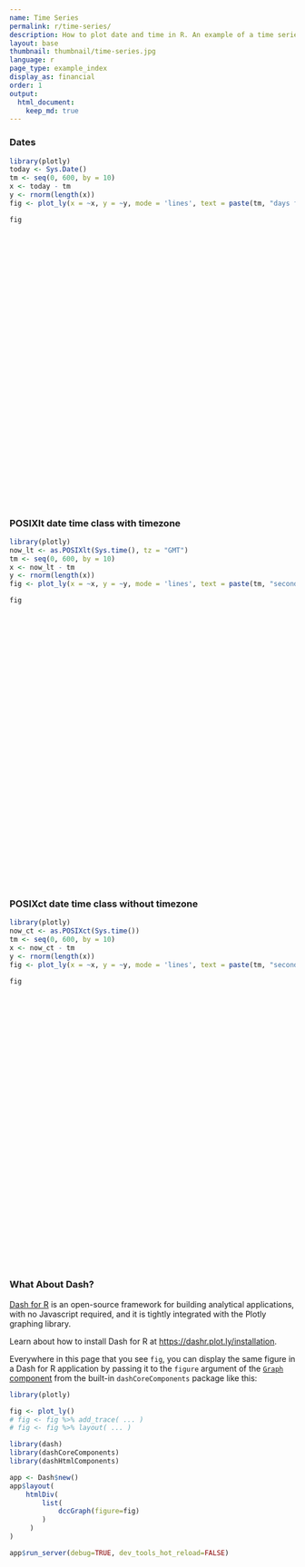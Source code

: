 ```yaml
---
name: Time Series
permalink: r/time-series/
description: How to plot date and time in R. An example of a time series plot with the POSIXct and Sys.Date classes.
layout: base
thumbnail: thumbnail/time-series.jpg
language: r
page_type: example_index
display_as: financial
order: 1
output:
  html_document:
    keep_md: true
---
```



### Dates


```r
library(plotly)
today <- Sys.Date()
tm <- seq(0, 600, by = 10)
x <- today - tm
y <- rnorm(length(x))
fig <- plot_ly(x = ~x, y = ~y, mode = 'lines', text = paste(tm, "days from today"))

fig
```

<div id="htmlwidget-9d6a9e77f2de48792f91" style="width:672px;height:480px;" class="plotly html-widget"></div>
<script type="application/json" data-for="htmlwidget-9d6a9e77f2de48792f91">{"x":{"visdat":{"cbf47dd8715":["function () ","plotlyVisDat"]},"cur_data":"cbf47dd8715","attrs":{"cbf47dd8715":{"x":{},"y":{},"mode":"lines","text":["0 days from today","10 days from today","20 days from today","30 days from today","40 days from today","50 days from today","60 days from today","70 days from today","80 days from today","90 days from today","100 days from today","110 days from today","120 days from today","130 days from today","140 days from today","150 days from today","160 days from today","170 days from today","180 days from today","190 days from today","200 days from today","210 days from today","220 days from today","230 days from today","240 days from today","250 days from today","260 days from today","270 days from today","280 days from today","290 days from today","300 days from today","310 days from today","320 days from today","330 days from today","340 days from today","350 days from today","360 days from today","370 days from today","380 days from today","390 days from today","400 days from today","410 days from today","420 days from today","430 days from today","440 days from today","450 days from today","460 days from today","470 days from today","480 days from today","490 days from today","500 days from today","510 days from today","520 days from today","530 days from today","540 days from today","550 days from today","560 days from today","570 days from today","580 days from today","590 days from today","600 days from today"],"alpha_stroke":1,"sizes":[10,100],"spans":[1,20]}},"layout":{"margin":{"b":40,"l":60,"t":25,"r":10},"xaxis":{"domain":[0,1],"automargin":true,"title":"x"},"yaxis":{"domain":[0,1],"automargin":true,"title":"y"},"hovermode":"closest","showlegend":false},"source":"A","config":{"showSendToCloud":false},"data":[{"x":["2020-04-14","2020-04-04","2020-03-25","2020-03-15","2020-03-05","2020-02-24","2020-02-14","2020-02-04","2020-01-25","2020-01-15","2020-01-05","2019-12-26","2019-12-16","2019-12-06","2019-11-26","2019-11-16","2019-11-06","2019-10-27","2019-10-17","2019-10-07","2019-09-27","2019-09-17","2019-09-07","2019-08-28","2019-08-18","2019-08-08","2019-07-29","2019-07-19","2019-07-09","2019-06-29","2019-06-19","2019-06-09","2019-05-30","2019-05-20","2019-05-10","2019-04-30","2019-04-20","2019-04-10","2019-03-31","2019-03-21","2019-03-11","2019-03-01","2019-02-19","2019-02-09","2019-01-30","2019-01-20","2019-01-10","2018-12-31","2018-12-21","2018-12-11","2018-12-01","2018-11-21","2018-11-11","2018-11-01","2018-10-22","2018-10-12","2018-10-02","2018-09-22","2018-09-12","2018-09-02","2018-08-23"],"y":[-0.192822074969215,-3.01100083222907,1.25521619351617,-1.01895691526857,0.133538663518319,-1.63251242111986,1.20304543485956,0.579710923245318,0.585328015958611,-1.71884744851449,0.451478829665842,-0.228106749705527,-0.90486360273455,-0.635735280305313,-0.204698062965771,1.49407415738801,1.13618545330828,1.45306116587127,1.38310804700183,1.2716057128301,-1.47409976075199,2.11317774701222,0.522310585485036,-0.619071600751059,0.601761944802713,-2.83703897104022,1.06499666321898,-0.343262679349668,0.963984768020761,0.135955073134911,-0.555753493481656,-0.365844034477217,0.360531855142324,-0.85752515083485,1.58425692023148,0.138940957897839,1.98438064149315,0.220718508191702,1.19349262481803,-0.527232604875542,-0.763655400628023,0.597582539676886,-2.65126518571322,-0.482283115607737,-0.459981230245542,0.0231623793503104,-2.16936782595535,0.753300440854567,-0.806766029068996,-0.383050129249576,0.103136576206299,-0.515546585922483,-0.700429733519283,-0.254630265760221,-0.0803597013106214,1.79877551047979,0.132535805521668,0.00391264291294634,1.61600303266391,-1.27742150502322,-0.321321991516272],"mode":"lines","text":["0 days from today","10 days from today","20 days from today","30 days from today","40 days from today","50 days from today","60 days from today","70 days from today","80 days from today","90 days from today","100 days from today","110 days from today","120 days from today","130 days from today","140 days from today","150 days from today","160 days from today","170 days from today","180 days from today","190 days from today","200 days from today","210 days from today","220 days from today","230 days from today","240 days from today","250 days from today","260 days from today","270 days from today","280 days from today","290 days from today","300 days from today","310 days from today","320 days from today","330 days from today","340 days from today","350 days from today","360 days from today","370 days from today","380 days from today","390 days from today","400 days from today","410 days from today","420 days from today","430 days from today","440 days from today","450 days from today","460 days from today","470 days from today","480 days from today","490 days from today","500 days from today","510 days from today","520 days from today","530 days from today","540 days from today","550 days from today","560 days from today","570 days from today","580 days from today","590 days from today","600 days from today"],"type":"scatter","marker":{"color":"rgba(31,119,180,1)","line":{"color":"rgba(31,119,180,1)"}},"error_y":{"color":"rgba(31,119,180,1)"},"error_x":{"color":"rgba(31,119,180,1)"},"line":{"color":"rgba(31,119,180,1)"},"xaxis":"x","yaxis":"y","frame":null}],"highlight":{"on":"plotly_click","persistent":false,"dynamic":false,"selectize":false,"opacityDim":0.2,"selected":{"opacity":1},"debounce":0},"shinyEvents":["plotly_hover","plotly_click","plotly_selected","plotly_relayout","plotly_brushed","plotly_brushing","plotly_clickannotation","plotly_doubleclick","plotly_deselect","plotly_afterplot","plotly_sunburstclick"],"base_url":"https://plot.ly"},"evals":[],"jsHooks":[]}</script>

### POSIXlt date time class with timezone


```r
library(plotly)
now_lt <- as.POSIXlt(Sys.time(), tz = "GMT")
tm <- seq(0, 600, by = 10)
x <- now_lt - tm
y <- rnorm(length(x))
fig <- plot_ly(x = ~x, y = ~y, mode = 'lines', text = paste(tm, "seconds from now in GMT"))

fig
```

<div id="htmlwidget-f718279107edd466c333" style="width:672px;height:480px;" class="plotly html-widget"></div>
<script type="application/json" data-for="htmlwidget-f718279107edd466c333">{"x":{"visdat":{"cbf303322b2":["function () ","plotlyVisDat"]},"cur_data":"cbf303322b2","attrs":{"cbf303322b2":{"x":{},"y":{},"mode":"lines","text":["0 seconds from now in GMT","10 seconds from now in GMT","20 seconds from now in GMT","30 seconds from now in GMT","40 seconds from now in GMT","50 seconds from now in GMT","60 seconds from now in GMT","70 seconds from now in GMT","80 seconds from now in GMT","90 seconds from now in GMT","100 seconds from now in GMT","110 seconds from now in GMT","120 seconds from now in GMT","130 seconds from now in GMT","140 seconds from now in GMT","150 seconds from now in GMT","160 seconds from now in GMT","170 seconds from now in GMT","180 seconds from now in GMT","190 seconds from now in GMT","200 seconds from now in GMT","210 seconds from now in GMT","220 seconds from now in GMT","230 seconds from now in GMT","240 seconds from now in GMT","250 seconds from now in GMT","260 seconds from now in GMT","270 seconds from now in GMT","280 seconds from now in GMT","290 seconds from now in GMT","300 seconds from now in GMT","310 seconds from now in GMT","320 seconds from now in GMT","330 seconds from now in GMT","340 seconds from now in GMT","350 seconds from now in GMT","360 seconds from now in GMT","370 seconds from now in GMT","380 seconds from now in GMT","390 seconds from now in GMT","400 seconds from now in GMT","410 seconds from now in GMT","420 seconds from now in GMT","430 seconds from now in GMT","440 seconds from now in GMT","450 seconds from now in GMT","460 seconds from now in GMT","470 seconds from now in GMT","480 seconds from now in GMT","490 seconds from now in GMT","500 seconds from now in GMT","510 seconds from now in GMT","520 seconds from now in GMT","530 seconds from now in GMT","540 seconds from now in GMT","550 seconds from now in GMT","560 seconds from now in GMT","570 seconds from now in GMT","580 seconds from now in GMT","590 seconds from now in GMT","600 seconds from now in GMT"],"alpha_stroke":1,"sizes":[10,100],"spans":[1,20]}},"layout":{"margin":{"b":40,"l":60,"t":25,"r":10},"xaxis":{"domain":[0,1],"automargin":true,"title":"x"},"yaxis":{"domain":[0,1],"automargin":true,"title":"y"},"hovermode":"closest","showlegend":false},"source":"A","config":{"showSendToCloud":false},"data":[{"x":["2020-04-14 14:20:52","2020-04-14 14:20:42","2020-04-14 14:20:32","2020-04-14 14:20:22","2020-04-14 14:20:12","2020-04-14 14:20:02","2020-04-14 14:19:52","2020-04-14 14:19:42","2020-04-14 14:19:32","2020-04-14 14:19:22","2020-04-14 14:19:12","2020-04-14 14:19:02","2020-04-14 14:18:52","2020-04-14 14:18:42","2020-04-14 14:18:32","2020-04-14 14:18:22","2020-04-14 14:18:12","2020-04-14 14:18:02","2020-04-14 14:17:52","2020-04-14 14:17:42","2020-04-14 14:17:32","2020-04-14 14:17:22","2020-04-14 14:17:12","2020-04-14 14:17:02","2020-04-14 14:16:52","2020-04-14 14:16:42","2020-04-14 14:16:32","2020-04-14 14:16:22","2020-04-14 14:16:12","2020-04-14 14:16:02","2020-04-14 14:15:52","2020-04-14 14:15:42","2020-04-14 14:15:32","2020-04-14 14:15:22","2020-04-14 14:15:12","2020-04-14 14:15:02","2020-04-14 14:14:52","2020-04-14 14:14:42","2020-04-14 14:14:32","2020-04-14 14:14:22","2020-04-14 14:14:12","2020-04-14 14:14:02","2020-04-14 14:13:52","2020-04-14 14:13:42","2020-04-14 14:13:32","2020-04-14 14:13:22","2020-04-14 14:13:12","2020-04-14 14:13:02","2020-04-14 14:12:52","2020-04-14 14:12:42","2020-04-14 14:12:32","2020-04-14 14:12:22","2020-04-14 14:12:12","2020-04-14 14:12:02","2020-04-14 14:11:52","2020-04-14 14:11:42","2020-04-14 14:11:32","2020-04-14 14:11:22","2020-04-14 14:11:12","2020-04-14 14:11:02","2020-04-14 14:10:52"],"y":[0.054998478405986,0.621549595401002,-0.177676830714671,-0.388655559829811,-0.306454089707436,-0.137853949058879,0.22870294737345,0.38140567159045,-1.39590875745998,0.135193649715635,0.221099073366406,0.312429164205042,0.555064326318319,0.127290538066423,0.0902322834817195,-0.590128050848097,-0.778863896534509,-0.217982333835117,0.401021357160579,0.945491166028043,0.810066405063837,-0.0591972865553338,0.808232786885716,-1.43615826218502,0.938897914408227,0.517380436647351,-1.15934770761891,0.776442175092728,0.34531543475697,0.303853003203625,1.03467927796721,-1.16017044139469,-0.869070385125511,1.41272523260805,1.09056833736024,-0.851344693887118,0.130131204782225,-0.51273723335633,0.275262011162715,-1.2817351130662,-0.223662528709434,-0.407061978664841,0.022009459564764,0.416186784030328,-0.187416398847241,1.20251757540299,-0.617843283376097,0.301234501488102,-0.89290706109409,1.85078880362715,-2.42762429699492,1.15724675193011,0.181964135410181,-0.407158496980874,1.76635797603209,0.298000186221777,-0.141503249010334,0.817448499370728,0.624208833473255,-0.206783095797745,0.492887162857452],"mode":"lines","text":["0 seconds from now in GMT","10 seconds from now in GMT","20 seconds from now in GMT","30 seconds from now in GMT","40 seconds from now in GMT","50 seconds from now in GMT","60 seconds from now in GMT","70 seconds from now in GMT","80 seconds from now in GMT","90 seconds from now in GMT","100 seconds from now in GMT","110 seconds from now in GMT","120 seconds from now in GMT","130 seconds from now in GMT","140 seconds from now in GMT","150 seconds from now in GMT","160 seconds from now in GMT","170 seconds from now in GMT","180 seconds from now in GMT","190 seconds from now in GMT","200 seconds from now in GMT","210 seconds from now in GMT","220 seconds from now in GMT","230 seconds from now in GMT","240 seconds from now in GMT","250 seconds from now in GMT","260 seconds from now in GMT","270 seconds from now in GMT","280 seconds from now in GMT","290 seconds from now in GMT","300 seconds from now in GMT","310 seconds from now in GMT","320 seconds from now in GMT","330 seconds from now in GMT","340 seconds from now in GMT","350 seconds from now in GMT","360 seconds from now in GMT","370 seconds from now in GMT","380 seconds from now in GMT","390 seconds from now in GMT","400 seconds from now in GMT","410 seconds from now in GMT","420 seconds from now in GMT","430 seconds from now in GMT","440 seconds from now in GMT","450 seconds from now in GMT","460 seconds from now in GMT","470 seconds from now in GMT","480 seconds from now in GMT","490 seconds from now in GMT","500 seconds from now in GMT","510 seconds from now in GMT","520 seconds from now in GMT","530 seconds from now in GMT","540 seconds from now in GMT","550 seconds from now in GMT","560 seconds from now in GMT","570 seconds from now in GMT","580 seconds from now in GMT","590 seconds from now in GMT","600 seconds from now in GMT"],"type":"scatter","marker":{"color":"rgba(31,119,180,1)","line":{"color":"rgba(31,119,180,1)"}},"error_y":{"color":"rgba(31,119,180,1)"},"error_x":{"color":"rgba(31,119,180,1)"},"line":{"color":"rgba(31,119,180,1)"},"xaxis":"x","yaxis":"y","frame":null}],"highlight":{"on":"plotly_click","persistent":false,"dynamic":false,"selectize":false,"opacityDim":0.2,"selected":{"opacity":1},"debounce":0},"shinyEvents":["plotly_hover","plotly_click","plotly_selected","plotly_relayout","plotly_brushed","plotly_brushing","plotly_clickannotation","plotly_doubleclick","plotly_deselect","plotly_afterplot","plotly_sunburstclick"],"base_url":"https://plot.ly"},"evals":[],"jsHooks":[]}</script>

### POSIXct date time class without timezone


```r
library(plotly)
now_ct <- as.POSIXct(Sys.time())
tm <- seq(0, 600, by = 10)
x <- now_ct - tm
y <- rnorm(length(x))
fig <- plot_ly(x = ~x, y = ~y, mode = 'lines', text = paste(tm, "seconds from now in", Sys.timezone()))

fig
```

<div id="htmlwidget-65e66535e85ff7483396" style="width:672px;height:480px;" class="plotly html-widget"></div>
<script type="application/json" data-for="htmlwidget-65e66535e85ff7483396">{"x":{"visdat":{"cbf34b72479":["function () ","plotlyVisDat"]},"cur_data":"cbf34b72479","attrs":{"cbf34b72479":{"x":{},"y":{},"mode":"lines","text":["0 seconds from now in Etc/UTC","10 seconds from now in Etc/UTC","20 seconds from now in Etc/UTC","30 seconds from now in Etc/UTC","40 seconds from now in Etc/UTC","50 seconds from now in Etc/UTC","60 seconds from now in Etc/UTC","70 seconds from now in Etc/UTC","80 seconds from now in Etc/UTC","90 seconds from now in Etc/UTC","100 seconds from now in Etc/UTC","110 seconds from now in Etc/UTC","120 seconds from now in Etc/UTC","130 seconds from now in Etc/UTC","140 seconds from now in Etc/UTC","150 seconds from now in Etc/UTC","160 seconds from now in Etc/UTC","170 seconds from now in Etc/UTC","180 seconds from now in Etc/UTC","190 seconds from now in Etc/UTC","200 seconds from now in Etc/UTC","210 seconds from now in Etc/UTC","220 seconds from now in Etc/UTC","230 seconds from now in Etc/UTC","240 seconds from now in Etc/UTC","250 seconds from now in Etc/UTC","260 seconds from now in Etc/UTC","270 seconds from now in Etc/UTC","280 seconds from now in Etc/UTC","290 seconds from now in Etc/UTC","300 seconds from now in Etc/UTC","310 seconds from now in Etc/UTC","320 seconds from now in Etc/UTC","330 seconds from now in Etc/UTC","340 seconds from now in Etc/UTC","350 seconds from now in Etc/UTC","360 seconds from now in Etc/UTC","370 seconds from now in Etc/UTC","380 seconds from now in Etc/UTC","390 seconds from now in Etc/UTC","400 seconds from now in Etc/UTC","410 seconds from now in Etc/UTC","420 seconds from now in Etc/UTC","430 seconds from now in Etc/UTC","440 seconds from now in Etc/UTC","450 seconds from now in Etc/UTC","460 seconds from now in Etc/UTC","470 seconds from now in Etc/UTC","480 seconds from now in Etc/UTC","490 seconds from now in Etc/UTC","500 seconds from now in Etc/UTC","510 seconds from now in Etc/UTC","520 seconds from now in Etc/UTC","530 seconds from now in Etc/UTC","540 seconds from now in Etc/UTC","550 seconds from now in Etc/UTC","560 seconds from now in Etc/UTC","570 seconds from now in Etc/UTC","580 seconds from now in Etc/UTC","590 seconds from now in Etc/UTC","600 seconds from now in Etc/UTC"],"alpha_stroke":1,"sizes":[10,100],"spans":[1,20]}},"layout":{"margin":{"b":40,"l":60,"t":25,"r":10},"xaxis":{"domain":[0,1],"automargin":true,"title":"x"},"yaxis":{"domain":[0,1],"automargin":true,"title":"y"},"hovermode":"closest","showlegend":false},"source":"A","config":{"showSendToCloud":false},"data":[{"x":["2020-04-14 14:20:52","2020-04-14 14:20:42","2020-04-14 14:20:32","2020-04-14 14:20:22","2020-04-14 14:20:12","2020-04-14 14:20:02","2020-04-14 14:19:52","2020-04-14 14:19:42","2020-04-14 14:19:32","2020-04-14 14:19:22","2020-04-14 14:19:12","2020-04-14 14:19:02","2020-04-14 14:18:52","2020-04-14 14:18:42","2020-04-14 14:18:32","2020-04-14 14:18:22","2020-04-14 14:18:12","2020-04-14 14:18:02","2020-04-14 14:17:52","2020-04-14 14:17:42","2020-04-14 14:17:32","2020-04-14 14:17:22","2020-04-14 14:17:12","2020-04-14 14:17:02","2020-04-14 14:16:52","2020-04-14 14:16:42","2020-04-14 14:16:32","2020-04-14 14:16:22","2020-04-14 14:16:12","2020-04-14 14:16:02","2020-04-14 14:15:52","2020-04-14 14:15:42","2020-04-14 14:15:32","2020-04-14 14:15:22","2020-04-14 14:15:12","2020-04-14 14:15:02","2020-04-14 14:14:52","2020-04-14 14:14:42","2020-04-14 14:14:32","2020-04-14 14:14:22","2020-04-14 14:14:12","2020-04-14 14:14:02","2020-04-14 14:13:52","2020-04-14 14:13:42","2020-04-14 14:13:32","2020-04-14 14:13:22","2020-04-14 14:13:12","2020-04-14 14:13:02","2020-04-14 14:12:52","2020-04-14 14:12:42","2020-04-14 14:12:32","2020-04-14 14:12:22","2020-04-14 14:12:12","2020-04-14 14:12:02","2020-04-14 14:11:52","2020-04-14 14:11:42","2020-04-14 14:11:32","2020-04-14 14:11:22","2020-04-14 14:11:12","2020-04-14 14:11:02","2020-04-14 14:10:52"],"y":[2.18114934390103,-0.788968631680582,0.61425396693096,-0.15788467271685,-0.514040436208603,1.60934476379928,0.357112538596256,-0.299430438176776,0.22722663590353,-0.589006199579785,-1.21374859342714,0.915859089501261,0.647855724948519,-0.0709189868823842,1.55498237779729,0.327946215669566,0.130030473747326,1.44558472597911,-0.57683371882002,-0.106821343835789,-0.38016836514504,-0.719792385319685,2.10982763034629,-1.19266723411809,-0.289404549596811,-1.1867674508009,1.30139129590047,0.561306349162067,0.346744501551388,-0.889208170840302,-0.0954720275118219,0.828678706210773,-1.70556746022583,-1.49713953224617,-0.45147941506588,1.51252486748181,0.242666230607815,-0.412730178337565,1.29807554061687,0.937568436981419,0.889261779010414,0.260455983857004,0.800187251352106,0.56775962880251,0.400508841820653,1.08192241047832,1.67468853412543,0.72283019766242,0.720258239757843,1.96073876809814,0.207076332788129,0.418260258583363,0.637621276849097,0.256273133766549,1.29912610681976,1.8710489783789,0.828927060219483,-0.682082919992722,-1.25531595074628,1.43938798401774,0.737708971114712],"mode":"lines","text":["0 seconds from now in Etc/UTC","10 seconds from now in Etc/UTC","20 seconds from now in Etc/UTC","30 seconds from now in Etc/UTC","40 seconds from now in Etc/UTC","50 seconds from now in Etc/UTC","60 seconds from now in Etc/UTC","70 seconds from now in Etc/UTC","80 seconds from now in Etc/UTC","90 seconds from now in Etc/UTC","100 seconds from now in Etc/UTC","110 seconds from now in Etc/UTC","120 seconds from now in Etc/UTC","130 seconds from now in Etc/UTC","140 seconds from now in Etc/UTC","150 seconds from now in Etc/UTC","160 seconds from now in Etc/UTC","170 seconds from now in Etc/UTC","180 seconds from now in Etc/UTC","190 seconds from now in Etc/UTC","200 seconds from now in Etc/UTC","210 seconds from now in Etc/UTC","220 seconds from now in Etc/UTC","230 seconds from now in Etc/UTC","240 seconds from now in Etc/UTC","250 seconds from now in Etc/UTC","260 seconds from now in Etc/UTC","270 seconds from now in Etc/UTC","280 seconds from now in Etc/UTC","290 seconds from now in Etc/UTC","300 seconds from now in Etc/UTC","310 seconds from now in Etc/UTC","320 seconds from now in Etc/UTC","330 seconds from now in Etc/UTC","340 seconds from now in Etc/UTC","350 seconds from now in Etc/UTC","360 seconds from now in Etc/UTC","370 seconds from now in Etc/UTC","380 seconds from now in Etc/UTC","390 seconds from now in Etc/UTC","400 seconds from now in Etc/UTC","410 seconds from now in Etc/UTC","420 seconds from now in Etc/UTC","430 seconds from now in Etc/UTC","440 seconds from now in Etc/UTC","450 seconds from now in Etc/UTC","460 seconds from now in Etc/UTC","470 seconds from now in Etc/UTC","480 seconds from now in Etc/UTC","490 seconds from now in Etc/UTC","500 seconds from now in Etc/UTC","510 seconds from now in Etc/UTC","520 seconds from now in Etc/UTC","530 seconds from now in Etc/UTC","540 seconds from now in Etc/UTC","550 seconds from now in Etc/UTC","560 seconds from now in Etc/UTC","570 seconds from now in Etc/UTC","580 seconds from now in Etc/UTC","590 seconds from now in Etc/UTC","600 seconds from now in Etc/UTC"],"type":"scatter","marker":{"color":"rgba(31,119,180,1)","line":{"color":"rgba(31,119,180,1)"}},"error_y":{"color":"rgba(31,119,180,1)"},"error_x":{"color":"rgba(31,119,180,1)"},"line":{"color":"rgba(31,119,180,1)"},"xaxis":"x","yaxis":"y","frame":null}],"highlight":{"on":"plotly_click","persistent":false,"dynamic":false,"selectize":false,"opacityDim":0.2,"selected":{"opacity":1},"debounce":0},"shinyEvents":["plotly_hover","plotly_click","plotly_selected","plotly_relayout","plotly_brushed","plotly_brushing","plotly_clickannotation","plotly_doubleclick","plotly_deselect","plotly_afterplot","plotly_sunburstclick"],"base_url":"https://plot.ly"},"evals":[],"jsHooks":[]}</script>

### What About Dash?

[Dash for R](https://dashr.plot.ly/) is an open-source framework for building analytical applications, with no Javascript required, and it is tightly integrated with the Plotly graphing library. 

Learn about how to install Dash for R at https://dashr.plot.ly/installation.

Everywhere in this page that you see `fig`, you can display the same figure in a Dash for R application by passing it to the `figure` argument of the [`Graph` component](https://dashr.plot.ly/dash-core-components/graph) from the built-in `dashCoreComponents` package like this:


```r
library(plotly)

fig <- plot_ly() 
# fig <- fig %>% add_trace( ... )
# fig <- fig %>% layout( ... ) 

library(dash)
library(dashCoreComponents)
library(dashHtmlComponents)

app <- Dash$new()
app$layout(
    htmlDiv(
        list(
            dccGraph(figure=fig) 
        )
     )
)

app$run_server(debug=TRUE, dev_tools_hot_reload=FALSE)
```
